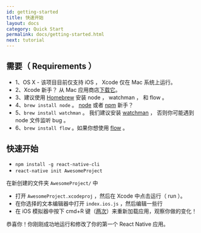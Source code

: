 ```yaml
---
id: getting-started
title: 快速开始
layout: docs
category: Quick Start
permalink: docs/getting-started.html
next: tutorial
---
```


## 需要（ Requirements ）

* 1、OS X - 该项目目前仅支持 iOS ， Xcode 仅在 Mac 系统上运行。
* 2、Xcode 新手？ 从 Mac 应用商店[下载它](https://developer.apple.com/xcode/downloads/)。
* 3、建议使用 [Homebrew](http://brew.sh/) 安装 node ， watchman ， 和 flow 。
* 4、`brew install node` 。 [node](https://nodejs.org/) 或者 [npm](https://docs.npmjs.com/) 新手？
* 5、`brew install watchman` 。 我们建议安装 [watchman](https://facebook.github.io/watchman/docs/install.html) ， 否则你可能遇到 node 文件监听 bug 。
* 6、`brew install flow` 。如果你想使用 [flow](http://www.flowtype.org) 。

## 快速开始

- `npm install -g react-native-cli`
- `react-native init AwesomeProject`

在新创建的文件夹 `AwesomeProject/` 中

- 打开 `AwesomeProject.xcodeproj` ，然后在 Xcode 中点击运行（ run ）。
- 在你选择的文本编辑器中打开 `index.ios.js` ，然后编辑一些行
- 在 iOS 模拟器中按下 cmd+R 键（[两次](http://openradar.appspot.com/19613391)）来重新加载应用，观察你做的变化！

恭喜你！你刚刚成功地运行和修改了你的第一个 React Native 应用。

